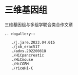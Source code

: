 # 三维基因组

三维基因组与多组学联合类合作文章


```{eval-rst}
.. nbgallery::
   
   ./j.jare.2023.04.015
   ./jxb_erac517
   ./advs.202200818
   ./HiCpancreatic
   ./HiCmouse
   ./HiCGBM
   ./riceHi-C
```
